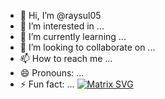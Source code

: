 - 👋 Hi, I’m @raysul05
- 👀 I’m interested in ...
- 🌱 I’m currently learning ...
- 💞️ I’m looking to collaborate on ...
- 📫 How to reach me ...
- 😄 Pronouns: ...
- ⚡ Fun fact: ...
[![Matrix SVG](https://raw.githubusercontent.com/rodrigograca31/rodrigograca31/master/matrix.svg)](https://youtu.be/xvFZjo5PgG0?si=aj708gZnlhDxgvsy)
<!---
raysul05/raysul05 is a ✨ special ✨ repository because its `README.md` (this file) appears on your GitHub profile.
You can click the Preview link to take a look at your changes.
--->
